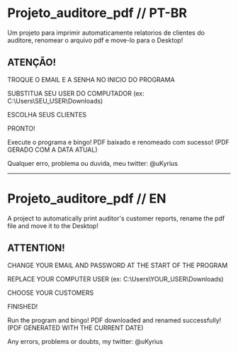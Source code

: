 # Projeto_auditore_pdf // PT-BR
Um projeto para imprimir automaticamente relatorios de clientes do auditore, renomear o arquivo pdf e move-lo para o Desktop!

## ATENÇÃO!
TROQUE O EMAIL E A SENHA NO INICIO DO PROGRAMA

SUBSTITUA SEU USER DO COMPUTADOR (ex: C:\Users\SEU_USER\Downloads)

ESCOLHA SEUS CLIENTES

PRONTO!

Execute o programa e bingo! PDF baixado e renomeado com sucesso! (PDF GERADO COM A DATA ATUAL)

Qualquer erro, problema ou duvida, meu twitter: @uKyrius

-------------------------------------------------------------------------------------------------------------------------------------------------

# Projeto_auditore_pdf // EN
A project to automatically print auditor's customer reports, rename the pdf file and move it to the Desktop!

## ATTENTION!
CHANGE YOUR EMAIL AND PASSWORD AT THE START OF THE PROGRAM

REPLACE YOUR COMPUTER USER (ex: C:\Users\YOUR_USER\Downloads)

CHOOSE YOUR CUSTOMERS

FINISHED!

Run the program and bingo! PDF downloaded and renamed successfully! (PDF GENERATED WITH THE CURRENT DATE)

Any errors, problems or doubts, my twitter: @uKyrius
